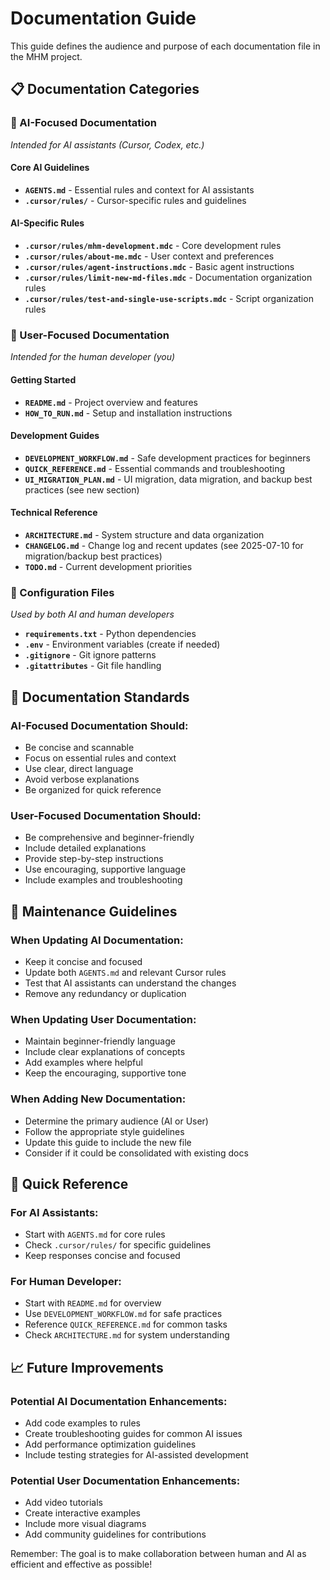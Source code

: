 # Documentation Guide

This guide defines the audience and purpose of each documentation file in the MHM project.

## 📋 Documentation Categories

### 🤖 AI-Focused Documentation
*Intended for AI assistants (Cursor, Codex, etc.)*

#### Core AI Guidelines
- **`AGENTS.md`** - Essential rules and context for AI assistants
- **`.cursor/rules/`** - Cursor-specific rules and guidelines

#### AI-Specific Rules
- **`.cursor/rules/mhm-development.mdc`** - Core development rules
- **`.cursor/rules/about-me.mdc`** - User context and preferences
- **`.cursor/rules/agent-instructions.mdc`** - Basic agent instructions
- **`.cursor/rules/limit-new-md-files.mdc`** - Documentation organization rules
- **`.cursor/rules/test-and-single-use-scripts.mdc`** - Script organization rules

### 👤 User-Focused Documentation
*Intended for the human developer (you)*

#### Getting Started
- **`README.md`** - Project overview and features
- **`HOW_TO_RUN.md`** - Setup and installation instructions

#### Development Guides
- **`DEVELOPMENT_WORKFLOW.md`** - Safe development practices for beginners
- **`QUICK_REFERENCE.md`** - Essential commands and troubleshooting
- **`UI_MIGRATION_PLAN.md`** - UI migration, data migration, and backup best practices (see new section)

#### Technical Reference
- **`ARCHITECTURE.md`** - System structure and data organization
- **`CHANGELOG.md`** - Change log and recent updates (see 2025-07-10 for migration/backup best practices)
- **`TODO.md`** - Current development priorities

### 🔧 Configuration Files
*Used by both AI and human developers*

- **`requirements.txt`** - Python dependencies
- **`.env`** - Environment variables (create if needed)
- **`.gitignore`** - Git ignore patterns
- **`.gitattributes`** - Git file handling

## 📝 Documentation Standards

### AI-Focused Documentation Should:
- Be concise and scannable
- Focus on essential rules and context
- Use clear, direct language
- Avoid verbose explanations
- Be organized for quick reference

### User-Focused Documentation Should:
- Be comprehensive and beginner-friendly
- Include detailed explanations
- Provide step-by-step instructions
- Use encouraging, supportive language
- Include examples and troubleshooting

## 🔄 Maintenance Guidelines

### When Updating AI Documentation:
- Keep it concise and focused
- Update both `AGENTS.md` and relevant Cursor rules
- Test that AI assistants can understand the changes
- Remove any redundancy or duplication

### When Updating User Documentation:
- Maintain beginner-friendly language
- Include clear explanations of concepts
- Add examples where helpful
- Keep the encouraging, supportive tone

### When Adding New Documentation:
- Determine the primary audience (AI or User)
- Follow the appropriate style guidelines
- Update this guide to include the new file
- Consider if it could be consolidated with existing docs

## 🎯 Quick Reference

### For AI Assistants:
- Start with `AGENTS.md` for core rules
- Check `.cursor/rules/` for specific guidelines
- Keep responses concise and focused

### For Human Developer:
- Start with `README.md` for overview
- Use `DEVELOPMENT_WORKFLOW.md` for safe practices
- Reference `QUICK_REFERENCE.md` for common tasks
- Check `ARCHITECTURE.md` for system understanding

## 📈 Future Improvements

### Potential AI Documentation Enhancements:
- Add code examples to rules
- Create troubleshooting guides for common AI issues
- Add performance optimization guidelines
- Include testing strategies for AI-assisted development

### Potential User Documentation Enhancements:
- Add video tutorials
- Create interactive examples
- Include more visual diagrams
- Add community guidelines for contributions

Remember: The goal is to make collaboration between human and AI as efficient and effective as possible! 